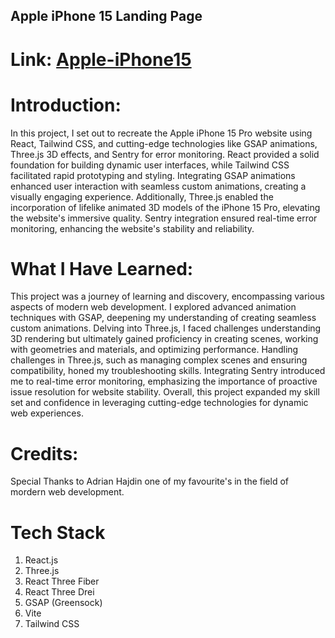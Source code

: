 ## Apple iPhone 15 Landing Page

# Link: [Apple-iPhone15](https://apple-iphone-krishna.netlify.app/)


# Introduction:

In this project, I set out to recreate the Apple iPhone 15 Pro website using React, Tailwind CSS, and cutting-edge technologies like GSAP animations, Three.js 3D effects, and Sentry for error monitoring. React provided a solid foundation for building dynamic user interfaces, while Tailwind CSS facilitated rapid prototyping and styling. Integrating GSAP animations enhanced user interaction with seamless custom animations, creating a visually engaging experience. Additionally, Three.js enabled the incorporation of lifelike animated 3D models of the iPhone 15 Pro, elevating the website's immersive quality. Sentry integration ensured real-time error monitoring, enhancing the website's stability and reliability.

# What I Have Learned:

This project was a journey of learning and discovery, encompassing various aspects of modern web development. I explored advanced animation techniques with GSAP, deepening my understanding of creating seamless custom animations. Delving into Three.js, I faced challenges understanding 3D rendering but ultimately gained proficiency in creating scenes, working with geometries and materials, and optimizing performance. Handling challenges in Three.js, such as managing complex scenes and ensuring compatibility, honed my troubleshooting skills. Integrating Sentry introduced me to real-time error monitoring, emphasizing the importance of proactive issue resolution for website stability. Overall, this project expanded my skill set and confidence in leveraging cutting-edge technologies for dynamic web experiences.

# Credits:
Special Thanks to Adrian Hajdin one of my favourite's in the field of mordern web development. 

# Tech Stack
1. React.js
2. Three.js
3. React Three Fiber
4. React Three Drei
5. GSAP (Greensock)
6. Vite
7. Tailwind CSS

